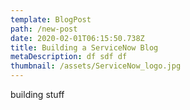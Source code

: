 ```yaml
---
template: BlogPost
path: /new-post
date: 2020-02-01T06:15:50.738Z
title: Building a ServiceNow Blog
metaDescription: df sdf df
thumbnail: /assets/ServiceNow_logo.jpg
---
```

building stuff
